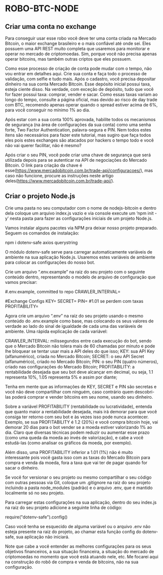 # ROBO-BTC-NODE

## Criar uma conta no exchange

Para conseguir usar esse robo você deve ter uma conta criada na Mercado Bitcoin, o maior exchange brasileiro e o mais confiável até onde sei. Eles possuem uma API REST muito completa que usaremos para monitorar e operar no mercado de criptomoedas. Sim, porque você não precisa apenas operar bitcoins, mas também outras criptos que eles possuem.

Como esse processo de criação de conta pode mudar com o tempo, não vou entrar em detalhes aqui. Crie sua conta e faça todo o processo de validação, com selfie e tudo mais. Após o cadastro, você precisa depositar dinheiro na sua conta Mercado Bitcoin. Esse depósito inicial possui taxa, esteja ciente disso. Na verdade, com exceção de depósito, tudo que você for fazer possui taxa: comprar, vender e sacar. Como essas taxas variam ao longo do tempo, consulte a página oficial, mas devido ao risco de day trade com BTC, recomendo apenas operar quando o spread estiver acima de 6%, para você conseguir no mínimo 1% ao dia.

Após estar com a sua conta 100% aprovada, habilite todos os mecanismos de segurança (na área de configurações da sua conta) como uma senha forte, Two Factor Authentication, palavra-segura e PIN. Nem todos estes itens são necessários para fazer este tutorial, mas sugiro que faça todos eles pois estes exchanges são atacados por hackers o tempo todo e você não vai querer facilitar, não é mesmo?

Após criar o seu PIN, você pode criar uma chave de segurança que será utilizada depois para se autenticar na API de negociações do Mercado Bitcoin. O link para criação da chave é esse(https://www.mercadobitcoin.com.br/trade-api/configuracoes/), mas caso não funcione, procure as instruções neste artigo deles(https://www.mercadobitcoin.com.br/trade-api/).

## Criar o projeto Node.js

Crie uma pasta no seu computador com o nome de nodejs-bitcoin e dentro dela coloque um arquivo index.js vazio e via console execute um ‘npm init -y’ nesta pasta para fazer as configurações iniciais de um projeto Node.js.

Vamos instalar alguns pacotes via NPM pra deixar nosso projeto preparado. Seguem os comandos de instalação:

npm i dotenv-safe axios querystring

O módulo dotenv-safe serve para carregar automaticamente variáveis de ambiente na sua aplicação Node.js. Usaremos estes variáveis de ambiente para colocar as configurações do nosso bot.

Crie um arquivo “.env.example” na raiz do seu projeto com o seguinte conteúdo dentro, representando o modelo de arquivo de configuração que vamos precisar:

#.env.example, committed to repo
CRAWLER_INTERVAL=

#Exchange Configs
KEY=
SECRET=
PIN=
#1.01 se perdem com taxas
PROFITABILITY=

Agora crie um arquivo “.env” na raiz do seu projeto usando o mesmo conteúdo do .env.example como base, mas colocando os seus valores de verdade ao lado do sinal de igualdade de cada uma das variáveis de ambiente. Uma rápida explicação de cada variável:

CRAWLER_INTERVAL: milissegundos entre cada execução do bot, sendo que o Mercado Bitcoin não tolera mais de 60 chamadas por minuto e pode lhe bloquear se tentar usar mais a API deles do que isso;
KEY: sua API Key (alfanumérico), criada no Mercado Bitcoin;
SECRET: o seu API Secret (alfanumérico), criado no Mercado Bitcoin;
PIN: o seu PIN (quatro números), criado nas configurações do Mercado Bitcoin;
PROFITABILITY: a rentabilidade desejada que seu bot deve alcançar em decimal, ou seja, 1.1 representa 10%, 1.05 representa 5% e assim por diante;

Tenha em mente que as informações de KEY, SECRET e PIN são secretas e você não deve compartilhar com ninguém, caso contrário quem descobri-las poderá comprar e vender bitcoins em seu nome, usando seu dinheiro.

Sobre a variável PROFITABILITY (rentabilidade ou lucratividade), entenda que quanto maior a rentabilidade desejada, mais irá demorar para que você consiga ter retorno com seu bot e às vezes isso pode nunca acontecer. Exemplo, se sua PROFITABILITY é 1.2 (20%) e você compra bitcoin hoje, vai demorar 20 dias para o bot vender se a moeda estiver valorizando 1% ao dia. Claro que diversas técnicas podem reduzir ou aumentar esse prazo (como uma queda da moeda ao invés de valorização), e cabe a você estudá-las (como analisar os gráficos da moeda, por exemplo).

Além disso, uma PROFITABILITY inferior a 1.01 (1%) não é muito interessante pois você gasta isso com as taxas do Mercado Bitcoin para compra e venda da moeda, fora a taxa que vai ter de pagar quando for sacar o dinheiro.

Se você for versionar o seu projeto ou mesmo compartilhar o seu código com outras pessoas via Git, coloque um .gitignore na raiz do seu projeto incluindo a pasta node_modules (padrão) e o arquivo .env, que é mantido localmente só no seu projeto.

Para carregar estas configurações na sua aplicação, dentro do seu index.js na raiz do seu projeto adicione a seguinte linha de código:

require("dotenv-safe").config()

Caso você tenha se esquecido de alguma variável ou o arquivo .env não esteja presente na raiz do projeto, ao chamar esta função config do dotenv-safe, sua aplicação não iniciará.

Note que cabe a você entender as melhores configurações para os seus objetivos financeiros, a sua situação financeira, a situação do mercado de criptomoedas no momento que você está atuando nele, etc. Me focarei aqui na construção do robô de compra e venda de bitcoins, não na sua configuração.


